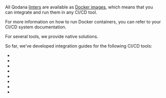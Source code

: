 [//]: # (title: Integration with CI systems)

All Qodana [linters](linters.md) are available as [Docker images](docker-images.md), which means that you can integrate and run them 
in any CI/CD tool.

For more information on how to run Docker containers, you can refer to your CI/CD system documentation.

For several tools, we provide native solutions.

So far, we’ve developed integration guides for the following CI/CD tools:

- [](qodana-azure-pipelines.md)
- [](bitbucket.md)
- [](circleci.md)
- [](github.md)
- [](gitlab.md)
- [](jenkins.md)
- [](space-automation.md)
- [](teamcity.md)

